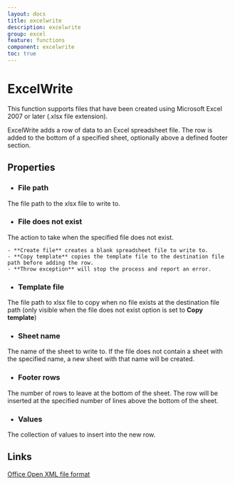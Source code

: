 ```yaml
---
layout: docs
title: excelwrite
description: excelwrite
group: excel
feature: functions
component: excelwrite
toc: true
---
```

# ExcelWrite

<span class="recommendation">This function supports files that have been created using Microsoft Excel 2007 or later (.xlsx file extension).</span>

ExcelWrite adds a row of data to an Excel spreadsheet file. The row is added to the bottom of a specified sheet, optionally above a defined footer section.

## Properties

- ### File path
The file path to the xlsx file to write to.

- ### File does not exist
The action to take when the specified file does not exist.

	- **Create file** creates a blank spreadsheet file to write to.
	- **Copy template** copies the template file to the destination file path before adding the row.
	- **Throw exception** will stop the process and report an error.

- ### Template file
The file path to xlsx file to copy when no file exists at the destination file path (only visible when the file does not exist option is set to **Copy template**)

- ### Sheet name
The name of the sheet to write to. If the file does not contain a sheet with the specified name, a new sheet with that name will be created.

- ### Footer rows
The number of rows to leave at the bottom of the sheet. The row will be inserted at the specified number of lines above the bottom of the sheet.

- ### Values
The collection of values to insert into the new row.

## Links
[Office Open XML file format](https://en.wikipedia.org/wiki/Office_Open_XML)

